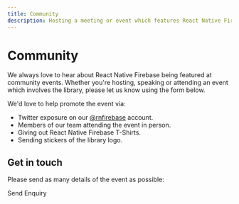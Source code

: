 ```yaml
---
title: Community
description: Hosting a meeting or event which features React Native Firebase? Let us know and we may be able to send some goodies or attend.
---
```


# Community

We always love to hear about React Native Firebase being featured at community events. Whether you're 
hosting, speaking or attending an event which involves the library, please let us know using the form below.

We'd love to help promote the event via:

- Twitter exposure on our [@rnfirebase](https://twitter.com/rnfirebase) account.
- Members of our team attending the event in person.
- Giving out React Native Firebase T-Shirts.
- Sending stickers of the library logo.

## Get in touch

Please send as many details of the event as possible:

<Form 
    success="Thanks, we aim to respond to all enquiries within 48 hours."
    required={['name', 'email', 'type', 'event', 'details']}
>
    <Form.Input 
        id="name"
        label="Name"
    />
    <Form.Input 
        id="email"
        label="Email Address"
    />
    <Form.Select 
        id="type"
        label="Your role"
    >
        <Form.Select.Option value="host" label="Event Host" />
        <Form.Select.Option value="speaker" label="Event Speaker" />
        <Form.Select.Option value="attendee" label="Event Attendee" />
    </Form.Select>
    <Form.Input 
        id="event"
        label="Event Name"
    />
    <Form.TextArea 
        id="details"
        label="Event Details"
        placeholder="Please include details such as location, date, time, talk and anything else related to the event"
    />
    <Form.Submit>
        Send Enquiry
    </Form.Submit>
</Form>